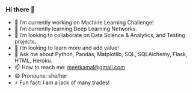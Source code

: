 ### Hi there 👋

- 🔭 I’m currently working on Machine Learning Challenge!
- 🌱 I’m currently learning Deep Learning Networks.
- 👯 I’m looking to collaborate on Data Science & Analytics, and Testing projects.
- 🤔 I’m looking to learn more and add value!
- 💬 Ask me about Python, Pandas, Matplotlib, SQL, SQLAlchemy, Flask, HTML, Heroku.
- 📫 How to reach me: meetkamal@gmail.com
- 😄 Pronouns: she/her
- ⚡ Fun fact: I am a jack of many trades! 

